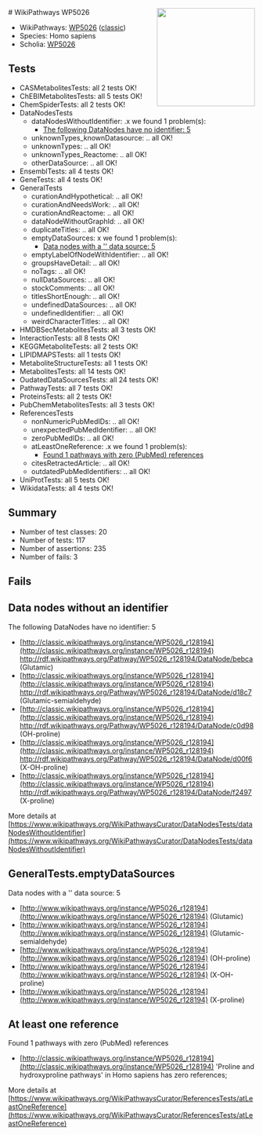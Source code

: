 <img style="float: right; width: 200px" src="https://upload.wikimedia.org/wikipedia/commons/thumb/8/83/Wplogo_with_text_500.png/640px-Wplogo_with_text_500.png" />
# WikiPathways WP5026

* WikiPathways: [WP5026](https://wikipathways.org/pathways/WP5026) ([classic](https://classic.wikipathways.org/instance/WP5026))
* Species: Homo sapiens
* Scholia: [WP5026](https://scholia.toolforge.org/wikipathways/WP5026)
## Tests
* CASMetabolitesTests: all 2 tests OK!
* ChEBIMetabolitesTests: all 5 tests OK!
* ChemSpiderTests: all 2 tests OK!
* DataNodesTests
    * dataNodesWithoutIdentifier: .x we found 1 problem(s):
        * [The following DataNodes have no identifier: 5](#d2d32fa4)
    * unknownTypes_knownDatasource: .. all OK!
    * unknownTypes: .. all OK!
    * unknownTypes_Reactome: .. all OK!
    * otherDataSource: .. all OK!
* EnsemblTests: all 4 tests OK!
* GeneTests: all 4 tests OK!
* GeneralTests
    * curationAndHypothetical: .. all OK!
    * curationAndNeedsWork: .. all OK!
    * curationAndReactome: .. all OK!
    * dataNodeWithoutGraphId: .. all OK!
    * duplicateTitles: .. all OK!
    * emptyDataSources: x we found 1 problem(s):
        * [Data nodes with a '' data source: 5](#3d121fd0)
    * emptyLabelOfNodeWithIdentifier: .. all OK!
    * groupsHaveDetail: .. all OK!
    * noTags: .. all OK!
    * nullDataSources: .. all OK!
    * stockComments: .. all OK!
    * titlesShortEnough: .. all OK!
    * undefinedDataSources: .. all OK!
    * undefinedIdentifier: .. all OK!
    * weirdCharacterTitles: .. all OK!
* HMDBSecMetabolitesTests: all 3 tests OK!
* InteractionTests: all 8 tests OK!
* KEGGMetaboliteTests: all 2 tests OK!
* LIPIDMAPSTests: all 1 tests OK!
* MetaboliteStructureTests: all 1 tests OK!
* MetabolitesTests: all 14 tests OK!
* OudatedDataSourcesTests: all 24 tests OK!
* PathwayTests: all 7 tests OK!
* ProteinsTests: all 2 tests OK!
* PubChemMetabolitesTests: all 3 tests OK!
* ReferencesTests
    * nonNumericPubMedIDs: .. all OK!
    * unexpectedPubMedIdentifier: .. all OK!
    * zeroPubMedIDs: .. all OK!
    * atLeastOneReference: .x we found 1 problem(s):
        * [Found 1 pathways with zero (PubMed) references](#d0a459f0)
    * citesRetractedArticle: .. all OK!
    * outdatedPubMedIdentifiers: .. all OK!
* UniProtTests: all 5 tests OK!
* WikidataTests: all 4 tests OK!


## Summary

* Number of test classes: 20
* Number of tests: 117
* Number of assertions: 235
* Number of fails: 3

## Fails

<a name="d2d32fa4" />

## Data nodes without an identifier

The following DataNodes have no identifier: 5

* [http://classic.wikipathways.org/instance/WP5026_r128194](http://classic.wikipathways.org/instance/WP5026_r128194) http://rdf.wikipathways.org/Pathway/WP5026_r128194/DataNode/bebca (Glutamic)
* [http://classic.wikipathways.org/instance/WP5026_r128194](http://classic.wikipathways.org/instance/WP5026_r128194) http://rdf.wikipathways.org/Pathway/WP5026_r128194/DataNode/d18c7 (Glutamic-semialdehyde)
* [http://classic.wikipathways.org/instance/WP5026_r128194](http://classic.wikipathways.org/instance/WP5026_r128194) http://rdf.wikipathways.org/Pathway/WP5026_r128194/DataNode/c0d98 (OH-proline)
* [http://classic.wikipathways.org/instance/WP5026_r128194](http://classic.wikipathways.org/instance/WP5026_r128194) http://rdf.wikipathways.org/Pathway/WP5026_r128194/DataNode/d00f6 (X-OH-proline)
* [http://classic.wikipathways.org/instance/WP5026_r128194](http://classic.wikipathways.org/instance/WP5026_r128194) http://rdf.wikipathways.org/Pathway/WP5026_r128194/DataNode/f2497 (X-proline)


More details at [https://www.wikipathways.org/WikiPathwaysCurator/DataNodesTests/dataNodesWithoutIdentifier](https://www.wikipathways.org/WikiPathwaysCurator/DataNodesTests/dataNodesWithoutIdentifier)

<a name="3d121fd0" />

## GeneralTests.emptyDataSources

Data nodes with a '' data source: 5

* [http://www.wikipathways.org/instance/WP5026_r128194](http://www.wikipathways.org/instance/WP5026_r128194) (Glutamic)
* [http://www.wikipathways.org/instance/WP5026_r128194](http://www.wikipathways.org/instance/WP5026_r128194) (Glutamic-semialdehyde)
* [http://www.wikipathways.org/instance/WP5026_r128194](http://www.wikipathways.org/instance/WP5026_r128194) (OH-proline)
* [http://www.wikipathways.org/instance/WP5026_r128194](http://www.wikipathways.org/instance/WP5026_r128194) (X-OH-proline)
* [http://www.wikipathways.org/instance/WP5026_r128194](http://www.wikipathways.org/instance/WP5026_r128194) (X-proline)


<a name="d0a459f0" />

## At least one reference

Found 1 pathways with zero (PubMed) references

* [http://classic.wikipathways.org/instance/WP5026_r128194](http://classic.wikipathways.org/instance/WP5026_r128194) 'Proline and hydroxyproline pathways' in Homo sapiens has zero references; 


More details at [https://www.wikipathways.org/WikiPathwaysCurator/ReferencesTests/atLeastOneReference](https://www.wikipathways.org/WikiPathwaysCurator/ReferencesTests/atLeastOneReference)

